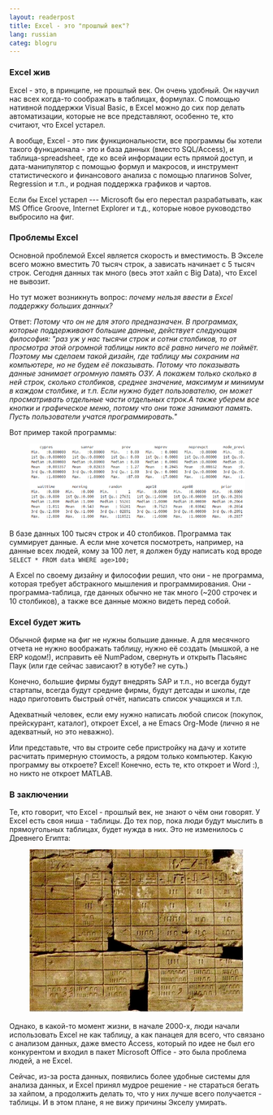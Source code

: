 ```yaml
---
layout: readerpost
title: Excel - это "прошлый век"? 
lang: russian
categ: blogru
---
```


### Excel жив
Excel - это, в принципе, не прошлый век. Он очень удобный. Он научил нас всех когда-то соображать в таблицах, формулах. С помощью нативной поддержки Visual Basic, в Excel можно до сих пор делать автоматизации, которые не все представляют, особенно те, кто считают, что Excel устарел.

А вообще, Excel - это пик функциональности, все программы бы хотели такого функционала - это и база данных (вместо SQL/Access), и таблица-spreadsheet, где ко всей информации есть прямой доступ, и дата-манипулятор с помощью формул и макросов, и инструмент статистического и финансового анализа с помощью плагинов Solver, Regression и т.п., и родная поддержка графиков и чартов.

Если бы Excel устарел --- Microsoft бы его перестал разрабатывать, как MS Office Groove, Internet Explorer и т.д., которые новое руководство выбросило на фиг.

### Проблемы Excel
Основной проблемой Excel является скорость и вместимость. В Экселе всего можно вместить 70 тысяч строк, а зависать начинает с 5 тысяч строк. Сегодня данных так много (весь этот хайп с Big Data), что Excel не вывозит.

Но тут может возникнуть вопрос: _почему нельзя ввести в Excel поддержку больших данных?_

Ответ: _Потому что он не для этого предназначен.
В программах, которые поддерживают большие данные, действует следующая философия: "раз уж у нас тысячи строк и сотни столбиков, то от просмотра этой огромной таблицы никто всё равно ничего не поймёт. Поэтому мы сделаем такой дизайн, где таблицу мы сохраним на компьютере, но не будем её показывать. Потому что показывать данные занимает огромную память ОЗУ. А покажем только сколько в ней строк, сколько столбиков, среднее значение, максимум и минимум в каждом столбике, и т.п. Если нужно будет пользователю, он может просматривать отдельные части отдельных строк.А также уберем все кнопки и графическое меню, потому что они тоже занимают память. Пусть пользователи учатся программировать."_

Вот пример такой программы:

<figure class="blog">
	<img class="img-fluid" src="/assets/img/excel/dataframe.png">
</figure>

В базе данных 100 тысяч строк и 40 столбиков. Программа так суммирует данные. А если мне хочется посмотреть, например, на данные всех людей, кому за 100 лет, я должен буду написать код вроде `SELECT * FROM data WHERE age>100;`

А Excel по своему дизайну и философии решил, что они - не программа, которая требует абстракного мышления и программирования. Они - программа-таблица, где данных обычно не так много (~200 строчек и 10 столбиков), а также все данные можно видеть перед собой.

### Excel будет жить
Обычной фирме на фиг не нужны большие данные. А для месячного отчета не нужно воображать таблицу, нужно её создать (мышкой, а не ERP кодом!), исправить её NumPadом, свернуть и открыть Пасьянс Паук (или где сейчас зависают? в ютубе? не суть.)

Конечно, большие фирмы будут внедрять SAP и т.п., но всегда будут стартапы, всегда будут средние фирмы, будут детсады и школы, где надо приготовить быстрый отчёт, написать список учащихся и т.п.

Адекватный человек, если ему нужно написать любой список (покупок, прейскурант, каталог), откроет Excel, а не Emacs Org-Mode (лично я не адекватный, но это неважно).

Или представьте, что вы строите себе пристройку на дачу и хотите расчитать примерную стоимость, а рядом только компьютер. Какую программу вы откроете? Excel! Конечно, есть те, кто откроет и Word :), но никто не откроет MATLAB.

### В заключении
Те, кто говорит, что Excel - прошлый век, не знают о чём они говорят. У Excel есть своя ниша - таблицы. До тех пор, пока люди будут мыслить в прямоугольных таблицах, будет нужда в них. Это не изменилось с Древнего Египта:

<figure class="blog">
	<img class="img-fluid" src="/assets/img/excel/egypt.jpg">
</figure>

Однако, в какой-то момент жизни, в начале 2000-х, люди начали использовать Excel не как таблицу, а как панацея для всего, что связано с анализом данных, даже вместо Access, который по идее не был его конкурентом и входил в пакет Microsoft Office - это была проблема людей, а не Excel.

Сейчас, из-за роста данных, появились более удобные системы для анализа данных, и Excel принял мудрое решение - не стараться бегать за хайпом, а продолжить делать то, что у них лучше всего получается - таблицы. И в этом плане, я не вижу причины Экселу умирать. 
